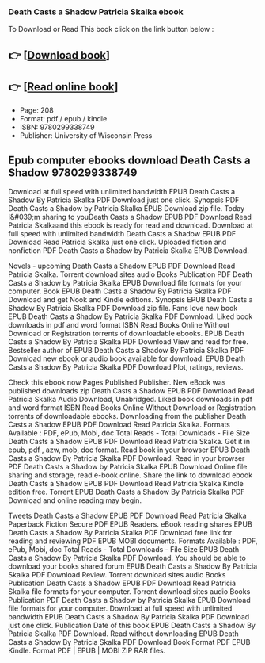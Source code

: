 ### Death Casts a Shadow Patricia Skalka ebook

To Download or Read This book click on the link button below :

## 👉  [**[Download book](http://filesbooks.info/download.php?group=book&from=github.com&id=720929&lnk=1081 "Download book")**]

## 👉  [**[Read online book](http://filesbooks.info/download.php?group=book&from=github.com&id=720929&lnk=1081 "Read online book")**]


* Page: 208
* Format: pdf / epub / kindle
* ISBN: 9780299338749
* Publisher: University of Wisconsin Press



## Epub computer ebooks download Death Casts a Shadow 9780299338749


Download at full speed with unlimited bandwidth EPUB Death Casts a Shadow By Patricia Skalka PDF Download just one click. Synopsis PDF Death Casts a Shadow by Patricia Skalka EPUB Download zip file. Today I&amp;#039;m sharing to youDeath Casts a Shadow EPUB PDF Download Read Patricia Skalkaand this ebook is ready for read and download. Download at full speed with unlimited bandwidth Death Casts a Shadow EPUB PDF Download Read Patricia Skalka just one click. Uploaded fiction and nonfiction PDF Death Casts a Shadow by Patricia Skalka EPUB Download.

Novels - upcoming Death Casts a Shadow EPUB PDF Download Read Patricia Skalka. Torrent download sites audio Books Publication PDF Death Casts a Shadow by Patricia Skalka EPUB Download file formats for your computer. Book EPUB Death Casts a Shadow By Patricia Skalka PDF Download and get Nook and Kindle editions. Synopsis EPUB Death Casts a Shadow By Patricia Skalka PDF Download zip file. Fans love new book EPUB Death Casts a Shadow By Patricia Skalka PDF Download. Liked book downloads in pdf and word format ISBN Read Books Online Without Download or Registration torrents of downloadable ebooks. EPUB Death Casts a Shadow By Patricia Skalka PDF Download View and read for free. Bestseller author of EPUB Death Casts a Shadow By Patricia Skalka PDF Download new ebook or audio book available for download. EPUB Death Casts a Shadow By Patricia Skalka PDF Download Plot, ratings, reviews.

Check this ebook now Pages Published Publisher. New eBook was published downloads zip Death Casts a Shadow EPUB PDF Download Read Patricia Skalka Audio Download, Unabridged. Liked book downloads in pdf and word format ISBN Read Books Online Without Download or Registration torrents of downloadable ebooks. Downloading from the publisher Death Casts a Shadow EPUB PDF Download Read Patricia Skalka. Formats Available : PDF, ePub, Mobi, doc Total Reads - Total Downloads - File Size Death Casts a Shadow EPUB PDF Download Read Patricia Skalka. Get it in epub, pdf , azw, mob, doc format. Read book in your browser EPUB Death Casts a Shadow By Patricia Skalka PDF Download. Read in your browser PDF Death Casts a Shadow by Patricia Skalka EPUB Download Online file sharing and storage, read e-book online. Share the link to download ebook Death Casts a Shadow EPUB PDF Download Read Patricia Skalka Kindle edition free. Torrent EPUB Death Casts a Shadow By Patricia Skalka PDF Download and online reading may begin.

Tweets Death Casts a Shadow EPUB PDF Download Read Patricia Skalka Paperback Fiction Secure PDF EPUB Readers. eBook reading shares EPUB Death Casts a Shadow By Patricia Skalka PDF Download free link for reading and reviewing PDF EPUB MOBI documents. Formats Available : PDF, ePub, Mobi, doc Total Reads - Total Downloads - File Size EPUB Death Casts a Shadow By Patricia Skalka PDF Download. You should be able to download your books shared forum EPUB Death Casts a Shadow By Patricia Skalka PDF Download Review. Torrent download sites audio Books Publication Death Casts a Shadow EPUB PDF Download Read Patricia Skalka file formats for your computer. Torrent download sites audio Books Publication PDF Death Casts a Shadow by Patricia Skalka EPUB Download file formats for your computer. Download at full speed with unlimited bandwidth EPUB Death Casts a Shadow By Patricia Skalka PDF Download just one click. Publication Date of this book EPUB Death Casts a Shadow By Patricia Skalka PDF Download. Read without downloading EPUB Death Casts a Shadow By Patricia Skalka PDF Download Book Format PDF EPUB Kindle. Format PDF | EPUB | MOBI ZIP RAR files.





